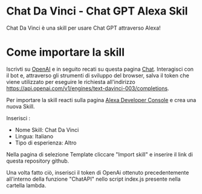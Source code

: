 # Chat Da Vinci - Chat GPT Alexa Skil

Chat Da Vinci è una skill per usare Chat GPT attraverso Alexa!

# Come importare la skill

Iscrivti su [OpenAI](https://openai.com/api/) e in seguito recati su questa pagina [Chat](https://beta.openai.com/playground/p/default-chat?model=text-davinci-003). Interagisci con il bot e, attraverso gli strumenti di sviluppo del browser, salva il token che viene utilizzato per eseguire le richiesta all'indirizzo https://api.openai.com/v1/engines/text-davinci-003/completions. <br>

Per importare la skill reacti sulla pagina [Alexa Developer Console](https://developer.amazon.com/alexa/console/ask) e crea una nuova Skill.<br>

Inserisci :

- Nome Skill: Chat Da Vinci
- Lingua: Italiano
- Tipo di esperienza: Altro

Nella pagina di selezione Template cliccare "Import skill" e inserire il link di questa repository github.

Una volta fatto ciò, inserisci il token di OpenAi ottenuto precedentemente all'interno della funzione "ChatAPI" nello script index.js presente nella cartella lambda.
